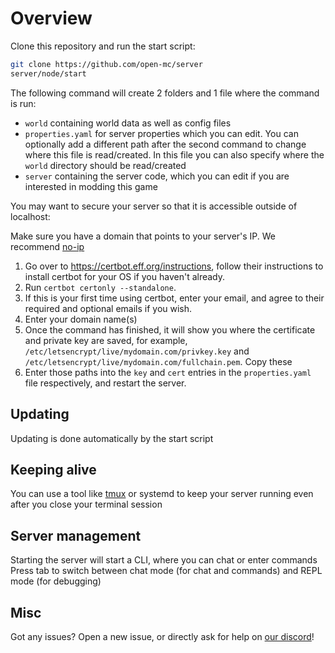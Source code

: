 # Overview

Clone this repository and run the start script:
```sh
git clone https://github.com/open-mc/server
server/node/start
```
The following command will create 2 folders and 1 file where the command is run:
- `world` containing world data as well as config files
- `properties.yaml` for server properties which you can edit. You can optionally add a different path after the second command to change where this file is read/created. In this file you can also specify where the `world` directory should be read/created
- `server` containing the server code, which you can edit if you are interested in modding this game

You may want to secure your server so that it is accessible outside of localhost:

Make sure you have a domain that points to your server's IP. We recommend [no-ip](https://ddns.net)

1. Go over to https://certbot.eff.org/instructions, follow their instructions to install certbot for your OS if you haven't already.
2. Run `certbot certonly --standalone`.
3. If this is your first time using certbot, enter your email, and agree to their required and optional emails if you wish.
4. Enter your domain name(s)
5. Once the command has finished, it will show you where the certificate and private key are saved, for example, `/etc/letsencrypt/live/mydomain.com/privkey.key` and `/etc/letsencrypt/live/mydomain.com/fullchain.pem`. Copy these
6. Enter those paths into the `key` and `cert` entries in the `properties.yaml` file respectively, and restart the server.

## Updating

Updating is done automatically by the start script

## Keeping alive

You can use a tool like [tmux](https://linuxize.com/post/getting-started-with-tmux/) or systemd to keep your server running even after you close your terminal session

## Server management

Starting the server will start a CLI, where you can chat or enter commands
Press tab to switch between chat mode (for chat and commands) and REPL mode (for debugging)

## Misc
Got any issues? Open a new issue, or directly ask for help on [our discord](https://discord.gg/mqQwHNTncV)!
